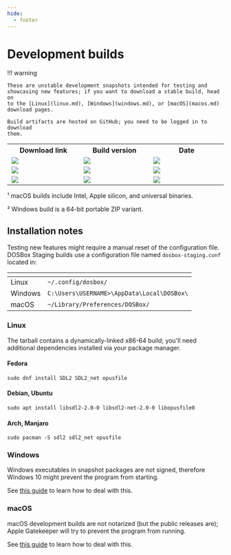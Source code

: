 ```yaml
---
hide:
  - footer
---
```


# Development builds

<style>
span.error {
  font-weight: bold;
  font-size: 95%;
  color: red;
}
</style>

<script>

// For local testing only: uncomment and replace API_TOKEN with a valid GitHub
// API token. This is to bypass the low hourly rate limits for unauthenticated
// API access during testing (only 60 requests per hour).
//
// !!! IMPORTANT -- *NEVER* check in your API token into the repo !!!
//
let headers = {
//  "Authorization": "bearer API_TOKEN"
}

function get_build_link_tr_el(os_name) {
  return document.getElementById(os_name + "-build-link")
}
function get_build_version_el(os_name) {
  return document.getElementById(os_name + "-build-version")
}
function get_build_date_el(os_name) {
  return document.getElementById(os_name + "-build-date")
}

function set_build_version(gh_api_artifacts, os_name) {
  fetch(gh_api_artifacts, { method: "GET", headers: headers })
    .then(response => {
      if (response.status !== 200) {
        return
      }

      response.json().then(data => {
        // Extract version and Git hash from the artifact name.
        // Examples of valid artifact names:
        //
        //   dosbox-staging-linux-x86_64-0.82.0-alpha-7342e
        //   dosbox-staging-macOS-universal-0.82.0-alpha-7342e
        //   dosbox-staging-windows-x64-0.82.0-alpha-7342e
        //
        let platform_re = "[\\w-]*"
        let version_re  = "(\\d+\.\\d+\.\\d+)"
        let hash_re     = "([\\w-\.]+)"

        let re = `dosbox-staging-${platform_re}-${version_re}-${hash_re}`
        let release = data.artifacts.find(a => a.name.match(re))

        if (release === undefined) {
          return
        }

        let match = release.name.match(re)
        let version = match[1]
        let hash    = match[2]

        get_build_version_el(os_name).textContent = `${version}-${hash}`
      })
    })
    .catch(err => {
      console.log("Fetch error", err)
    })
}

function handle_error(msg1, msg2, msg3, os_name) {
  console.log(get_build_link_tr_el(os_name));
  get_build_link_tr_el(os_name).innerHTML = '<span class="error">' + msg1 + '</span>'
  get_build_version_el(os_name).innerHTML = '<span class="error">' + msg2 + '</span>'
  get_build_date_el(os_name).innerHTML    = '<span class="error">' + msg3 + '</span>'
}

// Fetch build status using GitHub API and update HTML
function set_ci_status(workflow_file, os_name, description) {

  // GitHub has strict rate limits for anonymous users: 60 requests per hour.
  // We are requesting only one page, with a limit of 1, with the filter query
  // params.
  let page = 1
  let per_page = 1
  let gh_api_url = "https://api.github.com/repos/dosbox-staging/dosbox-staging/"

  let filter_branch = "main"
  let filter_event  = "push"
  let filter_status = "success"

  const queryParams = new URLSearchParams()
  queryParams.set("page",     page)
  queryParams.set("per_page", per_page)
  queryParams.set("branch",   filter_branch)
  queryParams.set("event",    filter_event)
  queryParams.set("status",   filter_status)

  let gh_api_workflows = gh_api_url + "actions/workflows/" + workflow_file +
                         "/runs?" + queryParams.toString()

  fetch(gh_api_workflows, { method: "GET", headers: headers })
    .then(response => {
      // Handle HTTP error
      if (response.status !== 200) {
        console.warn("Looks like there was a problem." +
                     "Status Code: " + response.status)

        handle_error('Error accessing GitHub API',
                     'Please try again later',
                     'Status: ' + response.status, os_name)
        return
      }

      response.json().then(data => {
        // console.log(data.workflow_runs)
        const status = data.workflow_runs.length && data.workflow_runs[0]

        // If result not found, query the next page
        if (status == undefined) {
            const error_message = `No builds found for ${workflow_file}`
            console.warn(error_message)
            handle_error(error_message, os_name)
            return
        }

        // Update HTML elements
        let build_link = document.createElement("a")
        build_link.textContent = description
        build_link.setAttribute("href", status.html_url)

        let build_link_tr_el = get_build_link_tr_el(os_name)
        build_link_tr_el.innerHTML = ""
        build_link_tr_el.appendChild(build_link)

        let build_date = new Date(status.updated_at)
        get_build_date_el(os_name).textContent = build_date.toUTCString()

        set_build_version(status.artifacts_url, os_name)
      })
    })
    .catch(err => {
      console.warn("Fetch error", err)
    })
}

document.addEventListener("DOMContentLoaded", () => {
  set_ci_status("linux.yml",        "linux",   "Linux")
  set_ci_status("macos.yml",        "macos",   "macOS ¹")
  set_ci_status("windows-msvc.yml", "windows", "Windows ²")
})

</script>


!!! warning

    These are unstable development snapshots intended for testing and
    showcasing new features; if you want to download a stable build, head on
    to the [Linux](linux.md), [Windows](windows.md), or [macOS](macos.md)
    download pages.

    Build artifacts are hosted on GitHub; you need to be logged in to download
    them.


<div class="compact">
<table>
  <tr>
    <th style="width: 240px">Download link</th>
    <th style="width: 250px">Build version</th>
    <th style="width: 300px">Date</th>
  </tr>
  <tr>
    <td id="linux-build-link">
      <img style="margin:auto;margin-left:0.1em;" src="../images/dots.svg">
    </td>
    <td id="linux-build-version">
      <img style="margin:auto;margin-left:0.1em;" src="../images/dots.svg">
    </td>
    <td id="linux-build-date">
      <img style="margin:auto;margin-left:0.1em;" src="../images/dots.svg">
    </td>
  </tr>
  <tr>
    <td id="macos-build-link">
      <img style="margin:auto;margin-left:0.1em;" src="../images/dots.svg">
    </td>
    <td id="macos-build-version">
      <img style="margin:auto;margin-left:0.1em;" src="../images/dots.svg">
    </td>
    <td id="macos-build-date">
      <img style="margin:auto;margin-left:0.1em;" src="../images/dots.svg">
    </td>
  </tr>
  <tr>
    <td id="windows-build-link">
      <img style="margin:auto;margin-left:0.1em;" src="../images/dots.svg">
    </td>
    <td id="windows-build-version">
      <img style="margin:auto;margin-left:0.1em;" src="../images/dots.svg">
    </td>
    <td id="windows-build-date">
      <img style="margin:auto;margin-left:0.1em;" src="../images/dots.svg">
    </td>
  </tr>
</table>
</div>

¹ macOS builds include Intel, Apple silicon, and universal binaries.

² Windows build is a 64-bit portable ZIP variant.


## Installation notes

Testing new features might require a manual reset of the configuration
file.  DOSBox Staging builds use a configuration file named
`dosbox-staging.conf` located in:

<div class="compact" markdown>

| <!-- --> | <!-- --> |
|----------|----------|
| Linux    | `~/.config/dosbox/` |
| Windows  | `C:\Users\USERNAME>\AppData\Local\DOSBox\` |
| macOS    | `~/Library/Preferences/DOSBox/` |

</div>


### Linux

The tarball contains a dynamically-linked x86-64 build; you'll need additional
dependencies installed via your package manager.

#### Fedora

    sudo dnf install SDL2 SDL2_net opusfile

#### Debian, Ubuntu

    sudo apt install libsdl2-2.0-0 libsdl2-net-2.0-0 libopusfile0

#### Arch, Manjaro

    sudo pacman -S sdl2 sdl2_net opusfile

### Windows

Windows executables in snapshot packages are not signed, therefore Windows 10
might prevent the program from starting.

See [this guide](windows.md#microsoft-defender-smartscreen) to learn how to
deal with this.


### macOS

macOS development builds are not notarized (but the public releases are);
Apple Gatekeeper will try to prevent the program from running.

See [this guide](macos.md#apple-gatekeeper) to learn how to deal with
this.

